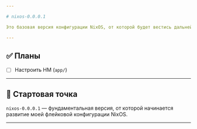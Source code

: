 ```yaml
---

# nixos-0.0.0.1

Это базовая версия конфигурации NixOS, от которой будет вестись дальнейшее развитие и сопровождение.

---
```


## ✅ Планы

* [ ] Настроить HM (`app/`)

---

## 🏁 Стартовая точка

`nixos-0.0.0.1` — фундаментальная версия, от которой начинается развитие моей флейковой конфигурации NixOS.

---
